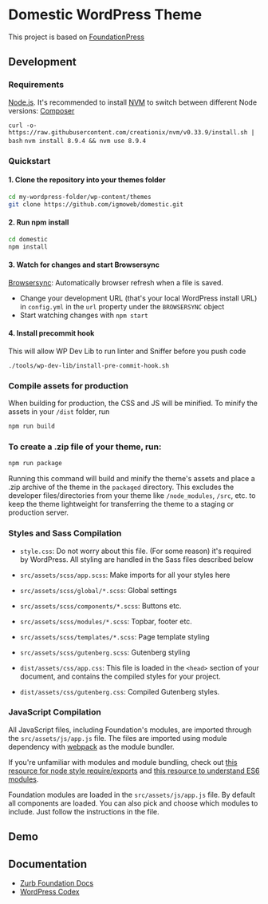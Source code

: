 # Domestic WordPress Theme

This project is  based on [FoundationPress](https://github.com/olefredrik/FoundationPress)

## Development

### Requirements

[Node.js](http://nodejs.org). It's recommended to install [NVM](https://github.com/creationix/nvm) to switch between different Node versions:
[Composer](https://getcomposer.org/)

`curl -o- https://raw.githubusercontent.com/creationix/nvm/v0.33.9/install.sh | bash`
`nvm install 8.9.4 && nvm use 8.9.4`

### Quickstart

#### 1. Clone the repository into your themes folder

```bash
cd my-wordpress-folder/wp-content/themes
git clone https://github.com/igmoweb/domestic.git
```

#### 2. Run npm install

```bash
cd domestic
npm install
```

#### 3. Watch for changes and start Browsersync

[Browsersync](https://www.browsersync.io/): Automatically browser refresh when a file is saved.

- Change your development URL (that's your local WordPress install URL) in `config.yml` in the `url` property under the `BROWSERSYNC` object
- Start watching changes with `npm start`

#### 4. Install precommit hook

This will allow WP Dev Lib to run linter and Sniffer before you push code

`./tools/wp-dev-lib/install-pre-commit-hook.sh`

### Compile assets for production

When building for production, the CSS and JS will be minified. To minify the assets in your `/dist` folder, run

```bash
npm run build
```

### To create a .zip file of your theme, run:

```bash
npm run package
```

Running this command will build and minify the theme's assets and place a .zip archive of the theme in the `packaged` directory. This excludes the developer files/directories from your theme like `/node_modules`, `/src`, etc. to keep the theme lightweight for transferring the theme to a staging or production server.

### Styles and Sass Compilation

 * `style.css`: Do not worry about this file. (For some reason) it's required by WordPress. All styling are handled in the Sass files described below

 * `src/assets/scss/app.scss`: Make imports for all your styles here
 * `src/assets/scss/global/*.scss`: Global settings
 * `src/assets/scss/components/*.scss`: Buttons etc.
 * `src/assets/scss/modules/*.scss`: Topbar, footer etc.
 * `src/assets/scss/templates/*.scss`: Page template styling
 
 * `src/assets/scss/gutenberg.scss`: Gutenberg styling

 * `dist/assets/css/app.css`: This file is loaded in the `<head>` section of your document, and contains the compiled styles for your project.
 * `dist/assets/css/gutenberg.css`: Compiled Gutenberg styles.

### JavaScript Compilation

All JavaScript files, including Foundation's modules, are imported through the `src/assets/js/app.js` file. The files are imported using module dependency with [webpack](https://webpack.js.org/) as the module bundler.

If you're unfamiliar with modules and module bundling, check out [this resource for node style require/exports](http://openmymind.net/2012/2/3/Node-Require-and-Exports/) and [this resource to understand ES6 modules](http://exploringjs.com/es6/ch_modules.html).

Foundation modules are loaded in the `src/assets/js/app.js` file. By default all components are loaded. You can also pick and choose which modules to include. Just follow the instructions in the file.

## Demo

## Documentation

* [Zurb Foundation Docs](http://foundation.zurb.com/docs/)
* [WordPress Codex](http://codex.wordpress.org/)